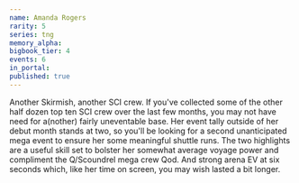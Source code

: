 ```yaml
---
name: Amanda Rogers
rarity: 5
series: tng
memory_alpha:
bigbook_tier: 4
events: 6
in_portal:
published: true
---
```


Another Skirmish, another SCI crew. If you've collected some of the other half dozen top ten SCI crew over the last few months, you may not have need for a(nother) fairly uneventable base. Her event tally outside of her debut month stands at two, so you'll be looking for a second unanticipated mega event to ensure her some meaningful shuttle runs. The two highlights are a useful skill set to bolster her somewhat average voyage power and compliment the Q/Scoundrel mega crew Qod. And strong arena EV at six seconds which, like her time on screen, you may wish lasted a bit longer.
